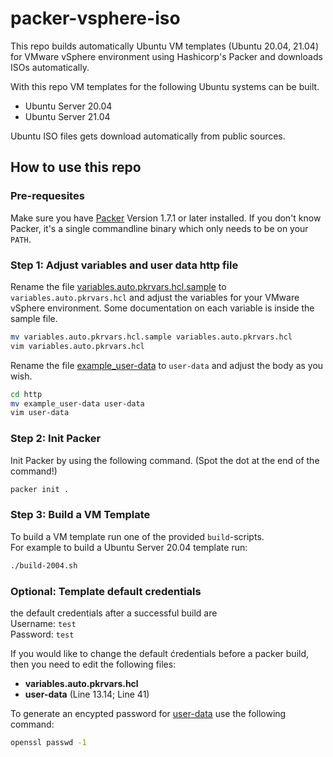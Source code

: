 # packer-vsphere-iso

This repo builds automatically Ubuntu VM templates (Ubuntu 20.04, 21.04) for VMware vSphere environment using Hashicorp's Packer and downloads ISOs automatically.  

With this repo VM templates for the following Ubuntu systems can be built.

- Ubuntu Server 20.04
- Ubuntu Server 21.04

Ubuntu ISO files gets download automatically from public sources.

## How to use this repo

### Pre-requesites 

Make sure you have [Packer](https://www.packer.io/downloads) Version 1.7.1 or later installed. If you don't know Packer, it's a single commandline binary which only needs to be on your `PATH`.

### Step 1: Adjust variables and user data http file

Rename the file [variables.auto.pkrvars.hcl.sample](variables.auto.pkrvars.hcl.sample) to `variables.auto.pkrvars.hcl` and adjust the variables for your VMware vSphere environment. Some documentation on each variable is inside the sample file.
```bash
mv variables.auto.pkrvars.hcl.sample variables.auto.pkrvars.hcl
vim variables.auto.pkrvars.hcl
```

Rename the file [example_user-data](example_user-data) to `user-data` and adjust the body as you wish.
```bash
cd http
mv example_user-data user-data
vim user-data
```


### Step 2: Init Packer

Init Packer by using the following command. (Spot the dot at the end of the command!)
```bash
packer init .
```

### Step 3: Build a VM Template

To build a VM template run one of the provided `build`-scripts.   
For example to build a Ubuntu Server 20.04 template run: 
```bash
./build-2004.sh
``` 

### Optional: Template default credentials

the default credentials after a successful build are   
Username: `test`   
Password: `test`  
    
If you would like to change the default ćredentials before a packer build, then you need to edit the following files: 

- **variables.auto.pkrvars.hcl**
- **user-data** (Line 13.14; Line 41)

To generate an encypted password for [user-data](./html/user-data) use the following command: 
```bash
openssl passwd -1
``` 
